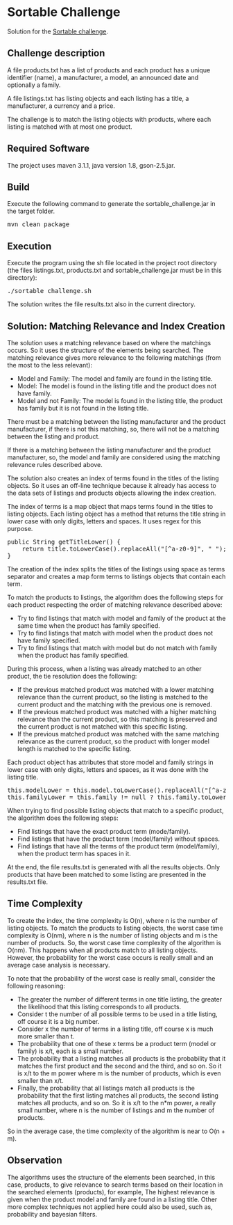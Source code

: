 # Sortable Challenge

Solution for the [Sortable challenge](http://sortable.com/challenge/).

## Challenge description

A file products.txt has a list of products and each product has a unique identifier (name),
a manufacturer, a model, an announced date and optionally a family.

A file listings.txt has listing objects and each listing has a title,
a manufacturer, a currency and a price.

The challenge is to match the listing objects with products, where each listing
is matched with at most one product.

## Required Software

The project uses maven 3.1.1, java version 1.8, gson-2.5.jar.

## Build

Execute the following command to generate the sortable_challenge.jar in the target folder.

<pre>
mvn clean package
</pre> 

## Execution

Execute the program using the sh file located in the project root directory (the files listings.txt, products.txt and sortable_challenge.jar must be in this directory):

<pre>
./sortable_challenge.sh
</pre>

The solution writes the file results.txt also in the current directory.

## Solution: Matching Relevance and Index Creation
The solution uses a matching relevance based on where the matchings occurs. So it uses the structure of the elements being searched. The matching relevance gives more relevance to the following matchings (from the most to the less relevant):

* Model and Family: The model and family are found in the listing title.
* Model: The model is found in the listing title and the product does not have family.
* Model and not Family: The model is found in the listing title, the product has family but it is not found in the listing title.


There must be a matching between the listing manufacturer and the product manufacturer, if there is not this matching, so, there will not be a matching between the listing and product.

If there is a matching between the listing manufacturer and the product manufacturer, so, the model and family are considered using the matching relevance rules described above. 

The solution also creates an index of terms found in the titles of the listing objects. So it uses an off-line technique because it already has access to the
data sets of listings and products objects allowing the index creation.

The index of terms is a map object that maps terms found in the titles to listing objects. Each listing object has a method that returns the title string in lower case with only digits, letters and spaces. It uses regex for this purpose.

<pre>
public String getTitleLower() {
	return title.toLowerCase().replaceAll("[^a-z0-9]", " ");
}
</pre> 

The creation of the index splits the titles of the listings using space as terms separator and creates a map form terms to listings objects that contain each term.

To match the products to listings, the algorithm does the following steps for each product respecting the order of matching relevance described above:

* Try to find listings that match with model and family of the product at the same time when the product has family specified.
* Try to find listings that match with model when the product does not have family specified.
* Try to find listings that match with model but do not match with family when the product has family specified.

During this process, when a listing was already matched to an other product, the tie resolution does the following:

* If the previous matched product was matched with a lower matching relevance than the current product, so the listing is matched to the current product and the matching with the previous one is removed.
* If the previous matched product was matched with a higher matching relevance than the current product, so this matching is preserved and the current product is not matched with this specific listing. 
* If the previous matched product was matched with the same matching relevance as the current product, so the product with longer model length is matched to the specific listing.

Each product object has attributes that store model and family strings in lower case with only digits, letters and spaces, as it was done with the listing title.

<pre>
this.modelLower = this.model.toLowerCase().replaceAll("[^a-z0-9]", " ");
this.familyLower = this.family != null ? this.family.toLowerCase().replaceAll("[^a-z0-9]", " ") : null;
</pre>

When trying to find possible listing objects that match to a specific product, the algorithm does the following steps:

* Find listings that have the exact product term (mode/family).
* Find listings that have the product term (model/family) without spaces.
* Find listings that have all the terms of the product term (model/family), when the product term has spaces in it.

At the end, the file results.txt is generated with all the results objects. Only products that have been matched to some listing are presented in the results.txt file.

## Time Complexity
To create the index, the time complexity is O(n), where n is the number of listing objects.
To match the products to listing objects, the worst case time complexity is O(nm), where n is the number of listing objects and m is the number of products.
So, the worst case time complexity of the algorithm is O(nm). This happens when all products match to all listing objects. However, the probability for the worst case occurs is really small and an average case analysis is necessary.

To note that the probability of the worst case is really small, consider the following reasoning: 

* The greater the number of different terms in one title listing, the greater the likelihood that this listing corresponds to all products.
* Consider t the number of all possible terms to be used in a title listing, off course it is a big number. 
* Consider x the number of terms in a listing title, off course x is much more smaller than t.
* The probability that one of these x terms be a product term (model or family) is x/t, each is a small number.
* The probability that a listing matches all products is the probability that it matches the first product and the second and the third, and so on. So it is x/t to the m power where m is the number of products, which is even smaller than x/t.
* Finally, the probability that all listings match all products is the probability that the first listing matches all products, the second listing matches all products, and so on.  So it is x/t to the n*m power, a really small number, where n is the number of listings and m the number of products.

So in the average case, the time complexity of the algorithm is near to O(n + m).

## Observation
The algorithms uses the structure of the elements been searched, in this case, products, to give relevance to search terms based on their location in the
searched elements (products), for example, The highest relevance is given when the product model and family are found in a listing title. Other more complex techniques not applied here could also be used, such as, probability and bayesian filters.